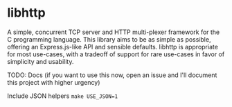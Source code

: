 # libhttp

A simple, concurrent TCP server and HTTP multi-plexer framework for the C programming language.
This library aims to be as simple as possible, offering an Express.js-like API and sensible defaults. libhttp is appropriate for most use-cases, with a tradeoff of support for rare use-cases in favor of simplicity and usability.

TODO: Docs (if you want to use this now, open an issue and I'll document this project with higher urgency)

Include JSON helpers `make USE_JSON=1`
